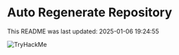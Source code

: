 # Auto Regenerate Repository

This README was last updated: 2025-01-06 19:24:55

 ![TryHackMe](https://tryhackme.com/badge/533634)